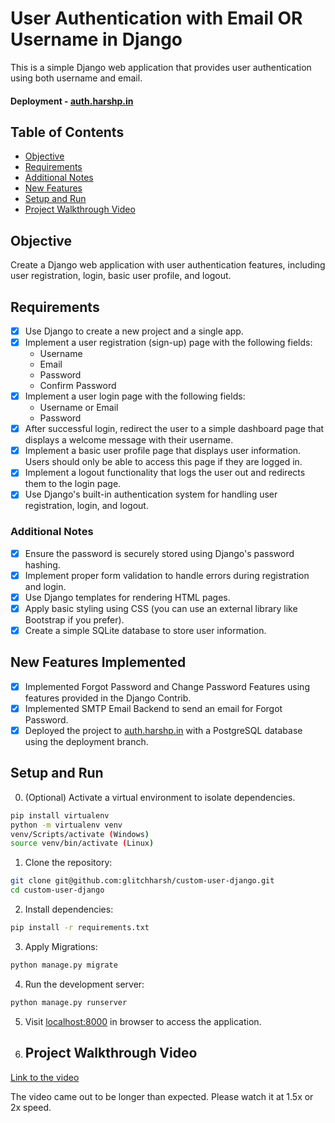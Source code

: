 # User Authentication with Email OR Username in Django

This is a simple Django web application that provides user authentication using both username and email.
#### Deployment - [auth.harshp.in](https://auth.harshp.in)

## Table of Contents

- [Objective](#objective)
- [Requirements](#requirements)
- [Additional Notes](#additional-notes)
- [New Features](#new-features-implemented)
- [Setup and Run](#setup-and-run)
- [Project Walkthrough Video](#project-walkthrough-video)

## Objective

Create a Django web application with user authentication features, including user registration, login, basic user profile, and logout.

## Requirements

- [x] Use Django to create a new project and a single app. 
- [x] Implement a user registration (sign-up) page with the following fields:
   - Username
   - Email
   - Password
   - Confirm Password
- [x] Implement a user login page with the following fields: 
   - Username or Email
   - Password
- [x] After successful login, redirect the user to a simple dashboard page that displays a welcome message with their username.
- [x] Implement a basic user profile page that displays user information. Users should only be able to access this page if they are logged in.
- [x] Implement a logout functionality that logs the user out and redirects them to the login page.
- [x] Use Django's built-in authentication system for handling user registration, login, and logout.

### Additional Notes

- [x] Ensure the password is securely stored using Django's password hashing.
- [x] Implement proper form validation to handle errors during registration and login.
- [x] Use Django templates for rendering HTML pages.
- [x] Apply basic styling using CSS (you can use an external library like Bootstrap if you prefer).
- [x] Create a simple SQLite database to store user information.

## New Features Implemented

- [x] Implemented Forgot Password and Change Password Features using features provided in the Django Contrib.
- [x] Implemented SMTP Email Backend to send an email for Forgot Password.
- [x] Deployed the project to [auth.harshp.in](https://auth.harshp.in) with a PostgreSQL database using the deployment branch.
  
## Setup and Run

0. (Optional) Activate a virtual environment to isolate dependencies.

```bash
pip install virtualenv
python -m virtualenv venv
venv/Scripts/activate (Windows)
source venv/bin/activate (Linux)
```

1. Clone the repository:

```bash
git clone git@github.com:glitchharsh/custom-user-django.git
cd custom-user-django
```
2. Install dependencies:

```bash
pip install -r requirements.txt
```

3. Apply Migrations:

```bash
python manage.py migrate
```

4. Run the development server:

```bash
python manage.py runserver
```

5. Visit [localhost:8000](https://localhost:8000) in browser to access the application.

6. ## Project Walkthrough Video
   
[Link to the video](https://www.loom.com/share/ba792070e7424fe5b837f1acf73ba1e8?sid=291afd89-6be0-43e0-a1c1-63bb62e6fae1)

The video came out to be longer than expected. Please watch it at 1.5x or 2x speed.
